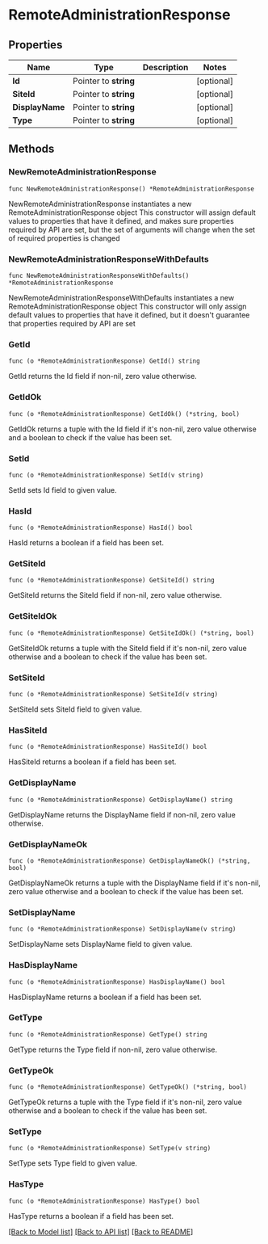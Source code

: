 # RemoteAdministrationResponse

## Properties

Name | Type | Description | Notes
------------ | ------------- | ------------- | -------------
**Id** | Pointer to **string** |  | [optional] 
**SiteId** | Pointer to **string** |  | [optional] 
**DisplayName** | Pointer to **string** |  | [optional] 
**Type** | Pointer to **string** |  | [optional] 

## Methods

### NewRemoteAdministrationResponse

`func NewRemoteAdministrationResponse() *RemoteAdministrationResponse`

NewRemoteAdministrationResponse instantiates a new RemoteAdministrationResponse object
This constructor will assign default values to properties that have it defined,
and makes sure properties required by API are set, but the set of arguments
will change when the set of required properties is changed

### NewRemoteAdministrationResponseWithDefaults

`func NewRemoteAdministrationResponseWithDefaults() *RemoteAdministrationResponse`

NewRemoteAdministrationResponseWithDefaults instantiates a new RemoteAdministrationResponse object
This constructor will only assign default values to properties that have it defined,
but it doesn't guarantee that properties required by API are set

### GetId

`func (o *RemoteAdministrationResponse) GetId() string`

GetId returns the Id field if non-nil, zero value otherwise.

### GetIdOk

`func (o *RemoteAdministrationResponse) GetIdOk() (*string, bool)`

GetIdOk returns a tuple with the Id field if it's non-nil, zero value otherwise
and a boolean to check if the value has been set.

### SetId

`func (o *RemoteAdministrationResponse) SetId(v string)`

SetId sets Id field to given value.

### HasId

`func (o *RemoteAdministrationResponse) HasId() bool`

HasId returns a boolean if a field has been set.

### GetSiteId

`func (o *RemoteAdministrationResponse) GetSiteId() string`

GetSiteId returns the SiteId field if non-nil, zero value otherwise.

### GetSiteIdOk

`func (o *RemoteAdministrationResponse) GetSiteIdOk() (*string, bool)`

GetSiteIdOk returns a tuple with the SiteId field if it's non-nil, zero value otherwise
and a boolean to check if the value has been set.

### SetSiteId

`func (o *RemoteAdministrationResponse) SetSiteId(v string)`

SetSiteId sets SiteId field to given value.

### HasSiteId

`func (o *RemoteAdministrationResponse) HasSiteId() bool`

HasSiteId returns a boolean if a field has been set.

### GetDisplayName

`func (o *RemoteAdministrationResponse) GetDisplayName() string`

GetDisplayName returns the DisplayName field if non-nil, zero value otherwise.

### GetDisplayNameOk

`func (o *RemoteAdministrationResponse) GetDisplayNameOk() (*string, bool)`

GetDisplayNameOk returns a tuple with the DisplayName field if it's non-nil, zero value otherwise
and a boolean to check if the value has been set.

### SetDisplayName

`func (o *RemoteAdministrationResponse) SetDisplayName(v string)`

SetDisplayName sets DisplayName field to given value.

### HasDisplayName

`func (o *RemoteAdministrationResponse) HasDisplayName() bool`

HasDisplayName returns a boolean if a field has been set.

### GetType

`func (o *RemoteAdministrationResponse) GetType() string`

GetType returns the Type field if non-nil, zero value otherwise.

### GetTypeOk

`func (o *RemoteAdministrationResponse) GetTypeOk() (*string, bool)`

GetTypeOk returns a tuple with the Type field if it's non-nil, zero value otherwise
and a boolean to check if the value has been set.

### SetType

`func (o *RemoteAdministrationResponse) SetType(v string)`

SetType sets Type field to given value.

### HasType

`func (o *RemoteAdministrationResponse) HasType() bool`

HasType returns a boolean if a field has been set.


[[Back to Model list]](../README.md#documentation-for-models) [[Back to API list]](../README.md#documentation-for-api-endpoints) [[Back to README]](../README.md)


